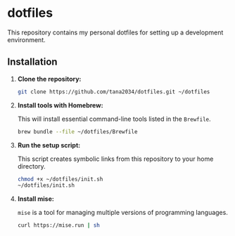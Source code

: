 # dotfiles

This repository contains my personal dotfiles for setting up a development environment.

## Installation

1.  **Clone the repository:**

    ```zsh
    git clone https://github.com/tana2034/dotfiles.git ~/dotfiles
    ```

2.  **Install tools with Homebrew:**

    This will install essential command-line tools listed in the `Brewfile`.

    ```zsh
    brew bundle --file ~/dotfiles/Brewfile
    ```

3.  **Run the setup script:**

    This script creates symbolic links from this repository to your home directory.

    ```zsh
    chmod +x ~/dotfiles/init.sh
    ~/dotfiles/init.sh
    ```

4.  **Install mise:**

    `mise` is a tool for managing multiple versions of programming languages.

    ```zsh
    curl https://mise.run | sh
    ```
